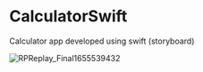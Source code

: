 # CalculatorSwift

Calculator app developed using swift (storyboard)

![RPReplay_Final1655539432](https://user-images.githubusercontent.com/56328971/174428864-2bb696c9-c514-4d3c-925a-06ff3d510668.gif)
